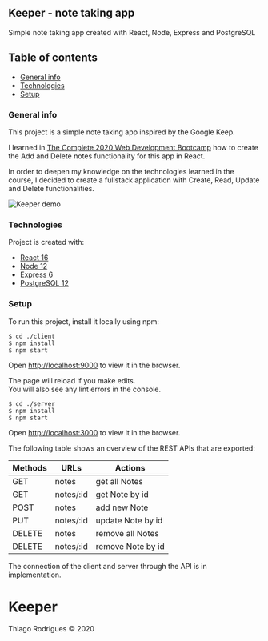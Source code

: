 ## Keeper - note taking app

Simple note taking app created with React, Node, Express and PostgreSQL

## Table of contents

- [General info](#general-info)
- [Technologies](#technologies)
- [Setup](#setup)

### General info

This project is a simple note taking app inspired by the Google Keep.

I learned in [The Complete 2020 Web Development Bootcamp](https://www.udemy.com/course/the-complete-web-development-bootcamp/) how to create the Add and Delete notes functionality for this app in React.

In order to deepen my knowledge on the technologies learned in the course, I decided to create a fullstack application with Create, Read, Update and Delete functionalities.

![Keeper demo](https://user-images.githubusercontent.com/24622893/95029982-8a419100-0682-11eb-83ff-583dec062686.png)


### Technologies

Project is created with:

- [React 16](https://reactjs.org/)
- [Node 12](https://nodejs.org/en/)
- [Express 6](https://expressjs.com/pt-br/)
- [PostgreSQL 12](https://www.postgresql.org/)

### Setup

To run this project, install it locally using npm:

```
$ cd ./client
$ npm install
$ npm start
```

Open [http://localhost:9000](http://localhost:9000) to view it in the browser.

The page will reload if you make edits.<br />
You will also see any lint errors in the console.

```
$ cd ./server
$ npm install
$ npm start
```

Open [http://localhost:3000](http://localhost:9000) to view it in the browser.

The following table shows an overview of the REST APIs that are exported:

| Methods | URLs      | Actions           |
| ------- | --------- | ----------------- |
| GET     | notes     | get all Notes     |
| GET     | notes/:id | get Note by id    |
| POST    | notes     | add new Note      |
| PUT     | notes/:id | update Note by id |
| DELETE  | notes     | remove all Notes  |
| DELETE  | notes/:id | remove Note by id |

The connection of the client and server through the API is in implementation.

# Keeper

Thiago Rodrigues © 2020
